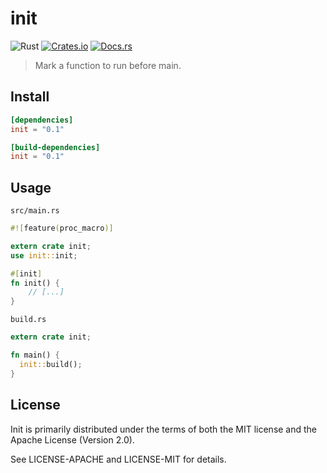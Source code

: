 # init
![Rust](https://img.shields.io/badge/rust-nightly-red.svg)
[![Crates.io](https://img.shields.io/crates/d/init.svg)](https://crates.io/crates/init)
[![Docs.rs](https://docs.rs/init/badge.svg)](https://docs.rs/init)
> Mark a function to run before main.

## Install

```toml
[dependencies]
init = "0.1"

[build-dependencies]
init = "0.1"
```

## Usage

`src/main.rs`
```rust
#![feature(proc_macro)]

extern crate init;
use init::init;

#[init]
fn init() {
    // [...]
}
```

`build.rs`
```rust
extern crate init;

fn main() {
  init::build();
}
```

## License

Init is primarily distributed under the terms of both the MIT license and the Apache License (Version 2.0).

See LICENSE-APACHE and LICENSE-MIT for details.
